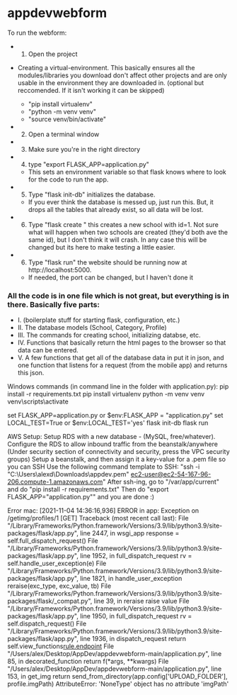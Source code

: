 # appdevwebform

To run the webform:

* 1) Open the project


* Creating a virtual-environment. This basically ensures all the modules/libraries you download don't affect other projects and are only usable in the environment they are downloaded in. 
(optional but reccomended. If it isn't working it can be skipped)
  * "pip install virtualenv"
  * "python -m venv venv" 
  * "source venv/bin/activate"



* 2) Open a terminal window 
* 3) Make sure you're in the right directory
* 4) type "export FLASK_APP=application.py"
  * This sets an environment variable so that flask knows where to look for the code to run the app. 
* 5) Type "flask init-db" initializes the database. 
  * If you ever think the database is messed up, just run this. But, it drops all the tables that already exist, so all data will be lost.
* 6) Type "flask create <enter a name here>" this creates a new school with id=1. Not sure what will happen when two schools are created (they'd both ave the same id), but I don't think it will crash. In any case this will be changed but its here to make testing a little easier. 
* 6) Type "flask run" the website should be running now at http://localhost:5000.
  * If needed, the port can be changed, but I haven't done it
 
### All the code is in one file which is not great, but everything is in there. Basically five parts:
 
* I. (boilerplate stuff for starting flask, configuration, etc.) 
* II. The database models (School, Category, Profile)
* III. The commands for creating school, initializing databse, etc.
* IV. Functions that basically return the html pages to the browser so that data can be entered.
* V. A few functions that get all of the database data in put it in json, and one function that listens for a request (from the mobile app) and returns this json. 


Windows commands (in command line in the folder with application.py):
 pip install -r requirements.txt
 pip install virtualenv
 python -m venv venv
 venv\scripts\activate

 set FLASK_APP=application.py or $env:FLASK_APP = "application.py"
 set LOCAL_TEST=True or $env:LOCAL_TEST='yes'
 flask init-db
 flask run


AWS Setup:
Setup RDS with a new database - (MySQL, free/whatever).
Configure the RDS to allow inbound traffic from the beanstalk/anywhere (Under security section of connectivity and security, press the VPC security groups)
Setup a beanstalk, and then assign it a key-value for a .pem file so you can SSH
Use the following command template to SSH: "ssh -i "C:\Users\alexd\Downloads\appdev.pem" ec2-user@ec2-54-167-96-206.compute-1.amazonaws.com"
After ssh-ing, go to "/var/app/current" and do "pip install -r requirements.txt"
Then do "export FLASK_APP="application.py"" and you are done :)


Error mac:
[2021-11-04 14:36:16,936] ERROR in app: Exception on /getimg/profiles/1 [GET]
Traceback (most recent call last):
  File "/Library/Frameworks/Python.framework/Versions/3.9/lib/python3.9/site-packages/flask/app.py", line 2447, in wsgi_app
    response = self.full_dispatch_request()
  File "/Library/Frameworks/Python.framework/Versions/3.9/lib/python3.9/site-packages/flask/app.py", line 1952, in full_dispatch_request
    rv = self.handle_user_exception(e)
  File "/Library/Frameworks/Python.framework/Versions/3.9/lib/python3.9/site-packages/flask/app.py", line 1821, in handle_user_exception
    reraise(exc_type, exc_value, tb)
  File "/Library/Frameworks/Python.framework/Versions/3.9/lib/python3.9/site-packages/flask/_compat.py", line 39, in reraise
    raise value
  File "/Library/Frameworks/Python.framework/Versions/3.9/lib/python3.9/site-packages/flask/app.py", line 1950, in full_dispatch_request
    rv = self.dispatch_request()
  File "/Library/Frameworks/Python.framework/Versions/3.9/lib/python3.9/site-packages/flask/app.py", line 1936, in dispatch_request
    return self.view_functions[rule.endpoint](**req.view_args)
  File "/Users/alex/Desktop/AppDev/appdevwebform-main/application.py", line 85, in decorated_function
    return f(*args, **kwargs)
  File "/Users/alex/Desktop/AppDev/appdevwebform-main/application.py", line 153, in get_img
    return send_from_directory(app.config['UPLOAD_FOLDER'], profile.imgPath)
AttributeError: 'NoneType' object has no attribute 'imgPath'
